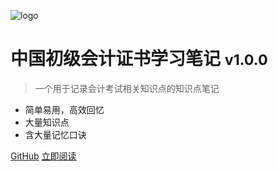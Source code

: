 ![logo](https://avatar.vercel.sh/vercel.svg?text=VC)

# 中国初级会计证书学习笔记 <small>v1.0.0</small>

> 一个用于记录会计考试相关知识点的知识点笔记

- 简单易用，高效回忆
- 大量知识点
- 含大量记忆口诀

[GitHub](https://github.com/docsifyjs/docsify/)
[立即阅读](#初级会计笔记)
